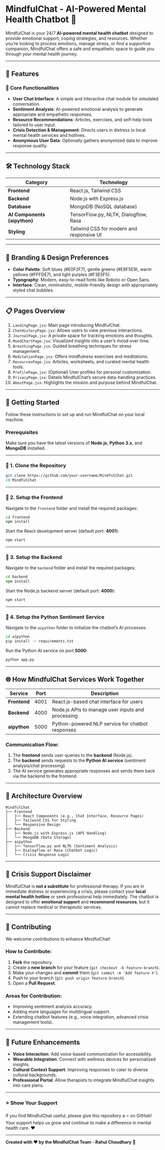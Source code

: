# MindfulChat - AI-Powered Mental Health Chatbot 🌟  

MindfulChat is your 24/7 **AI-powered mental health chatbot** designed to provide emotional support, coping strategies, and resources. Whether you’re looking to process emotions, manage stress, or find a supportive companion, MindfulChat offers a safe and empathetic space to guide you through your mental health journey.

---

## 🚀 Features  

### 🌟 **Core Functionalities**  
- **User Chat Interface**: A simple and interactive chat module for simulated conversation.  
- **Sentiment Analysis**: AI-powered emotional analysis to generate appropriate and empathetic responses.  
- **Resource Recommendations**: Articles, exercises, and self-help tools tailored to user input.  
- **Crisis Detection & Management**: Directs users in distress to local mental health services and hotlines.  
- **Anonymous User Data**: Optionally gathers anonymized data to improve response quality.  

---

## 🛠️ Technology Stack  

| **Category**               | **Technology**                               |
|-----------------------------|-----------------------------------------------|
| **Frontend**               | React.js, Tailwind CSS                       |
| **Backend**                | Node.js with Express.js                      |
| **Database**               | MongoDB (NoSQL database)                     |
| **AI Components (aipython)** | TensorFlow.py, NLTK, Dialogflow, Rasa        |
| **Styling**                | Tailwind CSS for modern and responsive UI    |

---

## 🌈 Branding & Design Preferences  

- **Color Palette**: Soft blues (#E0F2F7), gentle greens (#E8F5E9), warm yellows (#FFFDE7), and light purples (#F3E5F5).  
- **Typography**: Modern, easy-to-read fonts like Roboto or Open Sans.  
- **Interface**: Clean, minimalistic, mobile-friendly design with appropriately styled chat bubbles.  

---

## 📋 Pages Overview  

1. `LandingPage.jsx`: Main page introducing MindfulChat.  
2. `ChatHistoryPage.jsx`: Allows users to view previous interactions.  
3. `JournalPage.jsx`: A private space for tracking emotions and thoughts.  
4. `MoodChartPage.jsx`: Visualized insights into a user’s mood over time.  
5. `BreathingPage.jsx`: Guided breathing techniques for stress management.  
6. `MeditationPage.jsx`: Offers mindfulness exercises and meditations.  
7. `ResourcesPage.jsx`: Articles, worksheets, and curated mental health tools.  
8. `ProfilePage.jsx`: (Optional) User profiles for personal customization.  
9. `PrivacyPage.jsx`: Details MindfulChat’s secure data-handling practices.  
10. `AboutPage.jsx`: Highlights the mission and purpose behind MindfulChat.

---

## 🔧 Getting Started  

Follow these instructions to set up and run MindfulChat on your local machine.  

### Prerequisites  
Make sure you have the latest versions of **Node.js**, **Python 3.x**, and **MongoDB** installed.  

---

### 🌟 1. Clone the Repository  
```bash
git clone https://github.com/your-username/MindfulChat.git
cd MindfulChat
```

---

### 🌟 2. Setup the Frontend  

Navigate to the `frontend` folder and install the required packages:  
```bash
cd frontend
npm install
```

Start the React development server (default port: **4001**):  
```bash
npm start
```

---

### 🌟 3. Setup the Backend  

Navigate to the `backend` folder and install the required packages:  
```bash
cd backend
npm install
```

Start the Node.js backend server (default port: **4000**):  
```bash
npm start
```

---

### 🌟 4. Setup the Python Sentiment Service  

Navigate to the `aipython` folder to initialize the chatbot’s AI processes:  
```bash
cd aipython
pip install -r requirements.txt
```

Run the Python AI service on port **5000**:  
```bash
python app.py
```

---

## 🌐 How MindfulChat Services Work Together  

| Service            | Port  | Description                                   |
|---------------------|-------|-----------------------------------------------|
| **Frontend**       | 4001  | React.js-based chat interface for users       |
| **Backend**        | 4000  | Node.js APIs to manage user inputs and processing |
| **aipython**     | 5000  | Python-powered NLP service for chatbot responses |

### Communication Flow:  
1. The **frontend** sends user queries to the **backend** (Node.js).  
2. The **backend** sends requests to the **Python AI service** (sentiment analysis/chat processing).  
3. The AI service generates appropriate responses and sends them back via the backend to the frontend.  

---

## 🧠 Architecture Overview  

```plaintext
MindfulChat
├── Frontend
│   ├── React Components (e.g., Chat Interface, Resource Pages)
│   ├── Tailwind CSS for Styling
│   └── Responsive Design
├── Backend
│   ├── Node.js with Express.js (API Handling)
│   └── MongoDB (Data Storage)
├── aipython
│   ├── TensorFlow.py and NLTK (Sentiment Analysis)
│   ├── Dialogflow or Rasa (Chatbot Logic)
│   └── Crisis Response Logic
```

---

## 🚨 Crisis Support Disclaimer  

MindfulChat is **not a substitute** for professional therapy. If you are in immediate distress or experiencing a crisis, please contact your **local mental health hotline** or seek professional help immediately. The chatbot is designed to offer **emotional support** and **recommend resources**, but it cannot replace medical or therapeutic services.

---

## 🙌 Contributing  

We welcome contributions to enhance MindfulChat!  

### How to Contribute:  
1. **Fork** the repository.  
2. Create a **new branch** for your feature (`git checkout -b feature-branch`).  
3. Make your changes and **commit** them (`git commit -m 'Add feature X'`).  
4. Push to your branch (`git push origin feature-branch`).  
5. Open a **Pull Request**.  

### Areas for Contribution:  
- Improving sentiment analysis accuracy.  
- Adding more languages for multilingual support.  
- Extending chatbot features (e.g., voice integration, advanced crisis management tools).  

---

## 🧩 Future Enhancements  

- **Voice Interaction**: Add voice-based communication for accessibility.  
- **Wearable Integration**: Connect with wellness devices for personalized insights.  
- **Cultural Context Support**: Improving responses to cater to diverse cultural backgrounds.  
- **Professional Portal**: Allow therapists to integrate MindfulChat insights into care plans.  

---

### ⭐️ Show Your Support  

If you find MindfulChat useful, please give this repository a ⭐️ on GitHub! Your support helps us grow and continue to make a difference in mental health care. ❤️  

---  

**Created with ❤️ by the MindfulChat Team - Rahul Choudhary** 🎉
